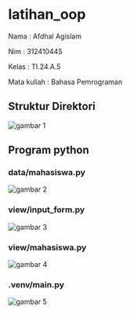 # latihan_oop
Nama : Afdhal Agislam <p>
Nim : 312410445 <p>
Kelas : TI.24.A.5 <p>
Mata kuliah : Bahasa Pemrograman <p>
## Struktur Direktori
![gambar 1](https://github.com/user-attachments/assets/2af139b1-0e3c-4940-95c2-93b05d9dcb29)
## Program python
### data/mahasiswa.py
![gambar 2](https://github.com/user-attachments/assets/319227e5-ef93-42d7-a5e5-bf070bc3fde9)
### view/input_form.py
![gambar 3](https://github.com/user-attachments/assets/99f918eb-b358-41a4-b64b-1283ad607069)
### view/mahasiswa.py
![gambar 4](https://github.com/user-attachments/assets/1c5861f8-8305-4e31-bdc6-f4158449f9af)
### .venv/main.py
![gambar 5](https://github.com/user-attachments/assets/fdbc2aa5-43de-4540-94b8-606f6fe318b5)
